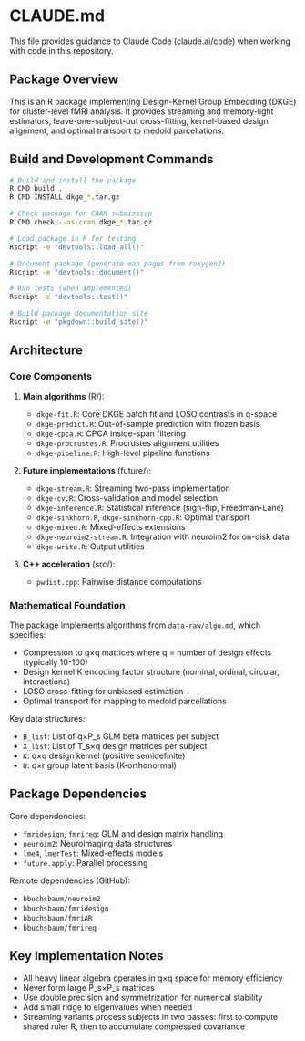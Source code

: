# CLAUDE.md

This file provides guidance to Claude Code (claude.ai/code) when working with code in this repository.

## Package Overview

This is an R package implementing Design-Kernel Group Embedding (DKGE) for cluster-level fMRI analysis. It provides streaming and memory-light estimators, leave-one-subject-out cross-fitting, kernel-based design alignment, and optimal transport to medoid parcellations.

## Build and Development Commands

```bash
# Build and install the package
R CMD build .
R CMD INSTALL dkge_*.tar.gz

# Check package for CRAN submission
R CMD check --as-cran dkge_*.tar.gz

# Load package in R for testing
Rscript -e "devtools::load_all()"

# Document package (generate man pages from roxygen2)
Rscript -e "devtools::document()"

# Run tests (when implemented)
Rscript -e "devtools::test()"

# Build package documentation site
Rscript -e "pkgdown::build_site()"
```

## Architecture

### Core Components

1. **Main algorithms** (R/):
   - `dkge-fit.R`: Core DKGE batch fit and LOSO contrasts in q-space
   - `dkge-predict.R`: Out-of-sample prediction with frozen basis
   - `dkge-cpca.R`: CPCA inside-span filtering
   - `dkge-procrustes.R`: Procrustes alignment utilities
   - `dkge-pipeline.R`: High-level pipeline functions

2. **Future implementations** (future/):
   - `dkge-stream.R`: Streaming two-pass implementation
   - `dkge-cv.R`: Cross-validation and model selection
   - `dkge-inference.R`: Statistical inference (sign-flip, Freedman-Lane)
   - `dkge-sinkhorn.R`, `dkge-sinkhorn-cpp.R`: Optimal transport
   - `dkge-mixed.R`: Mixed-effects extensions
   - `dkge-neuroim2-stream.R`: Integration with neuroim2 for on-disk data
   - `dkge-write.R`: Output utilities

3. **C++ acceleration** (src/):
   - `pwdist.cpp`: Pairwise distance computations

### Mathematical Foundation

The package implements algorithms from `data-raw/algo.md`, which specifies:
- Compression to q×q matrices where q = number of design effects (typically 10-100)
- Design kernel K encoding factor structure (nominal, ordinal, circular, interactions)
- LOSO cross-fitting for unbiased estimation
- Optimal transport for mapping to medoid parcellations

Key data structures:
- `B_list`: List of q×P_s GLM beta matrices per subject
- `X_list`: List of T_s×q design matrices per subject
- `K`: q×q design kernel (positive semidefinite)
- `U`: q×r group latent basis (K-orthonormal)

## Package Dependencies

Core dependencies:
- `fmridesign`, `fmrireg`: GLM and design matrix handling
- `neuroim2`: Neuroimaging data structures
- `lme4`, `lmerTest`: Mixed-effects models
- `future.apply`: Parallel processing

Remote dependencies (GitHub):
- `bbuchsbaum/neuroim2`
- `bbuchsbaum/fmridesign`
- `bbuchsbaum/fmriAR`
- `bbuchsbaum/fmrireg`

## Key Implementation Notes

- All heavy linear algebra operates in q×q space for memory efficiency
- Never form large P_s×P_s matrices
- Use double precision and symmetrization for numerical stability
- Add small ridge to eigenvalues when needed
- Streaming variants process subjects in two passes: first to compute shared ruler R, then to accumulate compressed covariance